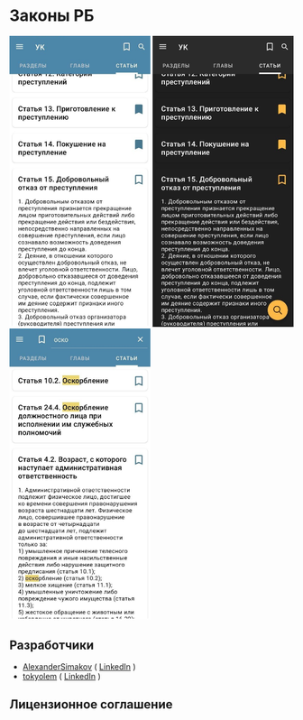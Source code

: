 # Законы РБ

<img src="doc/example1.jpg" width="250"/> <img src="doc/example2.jpg" width="250"/> <img src="doc/example4.jpg" width="250"/>



## Разработчики

+ [AlexanderSimakov](https://github.com/AlexanderSimakov) ( [LinkedIn](https://www.linkedin.com/in/alexander-simakov-6a3499228/) )
+ [tokyolem](https://github.com/tokyolem) ( [LinkedIn](https://www.linkedin.com/in/heenworker/) )

## Лицензионное соглашение
